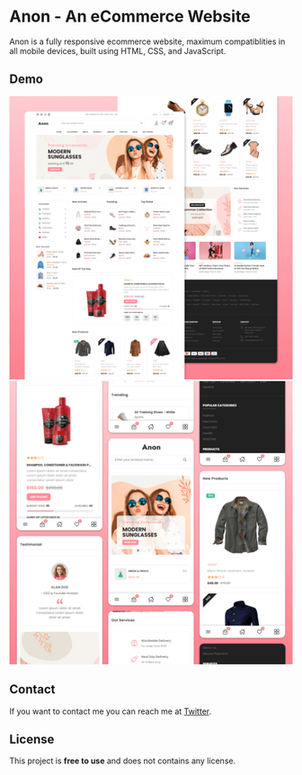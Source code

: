 # Anon - An eCommerce Website


Anon is a fully responsive ecommerce website, maximum compatiblities in all mobile devices, built using HTML, CSS, and JavaScript.

## Demo

![Anon Desktop Demo](./website-demo-image/desktop.png "Desktop Demo")
![Anon Mobile Demo](./website-demo-image/mobile.png "Mobile Demo")

## Contact

If you want to contact me you can reach me at [Twitter](https://www.twitter.com/Nisarg0911).

## License

This project is **free to use** and does not contains any license.
